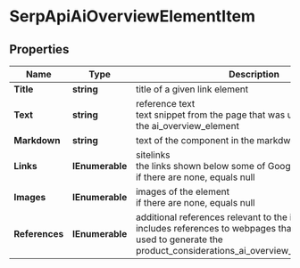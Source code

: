 # SerpApiAiOverviewElementItem


## Properties

| Name | Type | Description | Notes |
|------------ | ------------- | ------------- | -------------|
**Title** | **string** | title of a given link element |[optional]|
**Text** | **string** | reference text<br>text snippet from the page that was used to generate the ai_overview_element |[optional]|
**Markdown** | **string** | text of the component in the markdwon format |[optional]|
**Links** | **IEnumerable<LinkElement>** | sitelinks<br>the links shown below some of Google’s search results<br>if there are none, equals null |[optional]|
**Images** | **IEnumerable<AiModeImagesElement>** | images of the element<br>if there are none, equals null |[optional]|
**References** | **IEnumerable<AiAiOverviewReferenceInfo>** | additional references relevant to the item<br>includes references to webpages that may have been used to generate the product_considerations_ai_overview_expanded_element |[optional]|